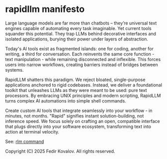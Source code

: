 # rapidllm manifesto

Large language models are far more than chatbots – they’re universal text engines capable of automating every task imaginable. Yet current tools squander this potential. They trap LLMs behind decorative interfaces and isolated applications, burying their power under layers of abstraction.

Today's AI tools exist as fragmented islands: one for coding, another for writing, a third for conversation. Each reinvents the same core function - text manipulation - while remaining disconnected and inflexible. This forces users into narrow workflows, creating barriers instead of bridges between systems.

RapidLLM shatters this paradigm. We reject bloated, single-purpose applications anchored to rigid codebases. Instead, we deliver a foundational toolkit that unleashes LLMs as they were meant to be used: pure text processors. By embracing UNIX principles and modern scripting, RapidLLM turns complex AI automations into simple shell commands. 

Create custom AI tools that integrate seamlessly into your workflow - in minutes, not months. "Rapid" signifies instant solution-building, not inference speed. We focus solely on crafting an open, compatible interface that plugs directly into your software ecosystem, transforming text into action at terminal velocity.

See: [rlm command](https://github.com/BritishTeapot/rlm)

Copyright (C) 2025 Fedir Kovalov.
All rights reserved.
